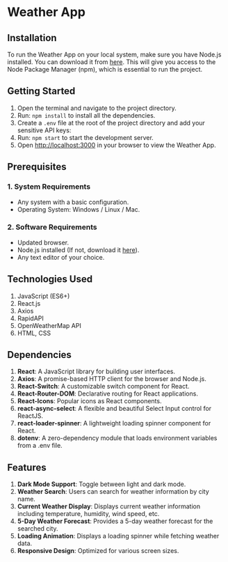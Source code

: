 # Weather App

## Installation

To run the Weather App on your local system, make sure you have Node.js installed. You can download it from [here](https://nodejs.org/en/download/). This will give you access to the Node Package Manager (npm), which is essential to run the project.

## Getting Started

1. Open the terminal and navigate to the project directory.
2. Run: `npm install` to install all the dependencies.
3. Create a `.env` file at the root of the project directory and add your sensitive API keys:
4. Run: `npm start` to start the development server.
5. Open [http://localhost:3000](http://localhost:3000) in your browser to view the Weather App.

## Prerequisites

### 1. System Requirements

- Any system with a basic configuration.
- Operating System: Windows / Linux / Mac.

### 2. Software Requirements

- Updated browser.
- Node.js installed (If not, download it [here](https://nodejs.org/en/download/)).
- Any text editor of your choice.

## Technologies Used

1. JavaScript (ES6+)
2. React.js
3. Axios
4. RapidAPI
5. OpenWeatherMap API
6. HTML, CSS

## Dependencies

1. **React**: A JavaScript library for building user interfaces.
2. **Axios**: A promise-based HTTP client for the browser and Node.js.
3. **React-Switch**: A customizable switch component for React.
4. **React-Router-DOM**: Declarative routing for React applications.
5. **React-Icons**: Popular icons as React components.
6. **react-async-select**: A flexible and beautiful Select Input control for ReactJS.
7. **react-loader-spinner**: A lightweight loading spinner component for React.
8. **dotenv**: A zero-dependency module that loads environment variables from a .env file.


## Features

1. **Dark Mode Support**: Toggle between light and dark mode.
2. **Weather Search**: Users can search for weather information by city name.
3. **Current Weather Display**: Displays current weather information including temperature, humidity, wind speed, etc.
4. **5-Day Weather Forecast**: Provides a 5-day weather forecast for the searched city.
5. **Loading Animation**: Displays a loading spinner while fetching weather data.
6. **Responsive Design**: Optimized for various screen sizes.
